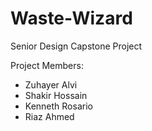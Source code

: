 # Waste-Wizard
Senior Design Capstone Project 

Project Members: 
- Zuhayer Alvi
- Shakir Hossain
- Kenneth Rosario
- Riaz Ahmed

